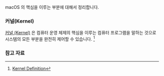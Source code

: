 macOS 의 핵심을 이루는 부분에 대해서 정리합니다.

### 커널(Kernel)

[커널 (Kernel)](https://en.wikipedia.org/wiki/Kernel_(operating_system)) 은 컴퓨터 운영 체제의 핵심을 이루는 컴퓨터 프로그램을 말하는 것으로 시스템의 모든 부분을 완전히 제어할 수 있습니다. [^linfo-kernel]

### 참고 자료

[^wikipedia-kernel]: 위키피다아의 [Kernel (operating system)](https://en.wikipedia.org/wiki/Kernel_(operating_system)) 설명입니다.

[^linfo-kernel]: [Kernel Definition](http://www.linfo.org/kernel.html)